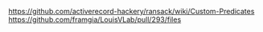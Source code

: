 https://github.com/activerecord-hackery/ransack/wiki/Custom-Predicates
https://github.com/framgia/LouisVLab/pull/293/files
